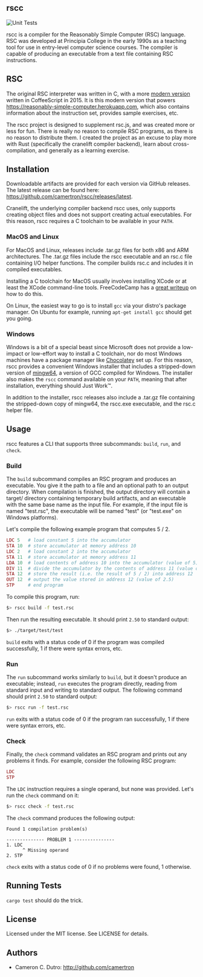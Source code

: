 ## rscc

![Unit Tests](https://github.com/camertron/rscc/actions/workflows/test.yml/badge.svg?branch=main)

rscc is a compiler for the Reasonably Simple Computer (RSC) language. RSC was developed at Principia College in the early 1990s as a teaching tool for use in entry-level computer science courses. The compiler is capable of producing an executable from a text file containing RSC instructions.

## RSC

The original RSC interpreter was written in C, with a more [modern version](https://github.com/camertron/rsc.js) written in CoffeeScript in 2015. It is this modern version that powers https://reasonably-simple-computer.herokuapp.com, which also contains information about the instruction set, provides sample exercises, etc.

The rscc project is designed to supplement rsc.js, and was created more or less for fun. There is really no reason to compile RSC programs, as there is no reason to distribute them. I created the project as an excuse to play more with Rust (specifically the cranelift compiler backend), learn about cross-compilation, and generally as a learning exercise.

## Installation

Downloadable artifacts are provided for each version via GitHub releases. The latest release can be found here: https://github.com/camertron/rscc/releases/latest.

Cranelift, the underlying compiler backend rscc uses, only supports creating object files and does not support creating actual executables. For this reason, rscc requires a C toolchain to be available in your `PATH`.

### MacOS and Linux

For MacOS and Linux, releases include .tar.gz files for both x86 and ARM architectures. The .tar.gz files include the rscc executable and an rsc.c file containing I/O helper functions. The compiler builds rsc.c and includes it in compiled executables.

Installing a C toolchain for MacOS usually involves installing XCode or at least the XCode command-line tools. FreeCodeCamp has a [great writeup](https://www.freecodecamp.org/news/install-xcode-command-line-tools/) on how to do this.

On Linux, the easiest way to go is to install `gcc` via your distro's package manager. On Ubuntu for example, running `apt-get install gcc` should get you going.

### Windows

Windows is a bit of a special beast since Microsoft does not provide a low-impact or low-effort way to install a C toolchain, nor do most Windows machines have a package manager like [Chocolatey](https://chocolatey.org/) set up. For this reason, rscc provides a convenient Windows installer that includes a stripped-down version of [mingw64](https://www.mingw-w64.org/), a version of GCC compiled for Windows. The installer also makes the `rscc` command available on your `PATH`, meaning that after installation, everything should Just Work™.

In addition to the installer, rscc releases also include a .tar.gz file containing the stripped-down copy of mingw64, the rscc.exe executable, and the rsc.c helper file.

## Usage

rscc features a CLI that supports three subcommands: `build`, `run`, and `check`.

### Build

The `build` subcommand compiles an RSC program and produces an executable. You give it the path to a file and an optional path to an output directory. When compilation is finished, the output directory will contain a target/ directory containing temporary build artifacts, and an executable with the same base name as the input file. For example, if the input file is named "test.rsc", the executable will be named "test" (or "test.exe" on Windows platforms).

Let's compile the following example program that computes 5 / 2.

```ruby
LDC 5   # load constant 5 into the accumulator
STA 10  # store accumulator at memory address 10
LDC 2   # load constant 2 into the accumulator
STA 11  # store accumulator at memory address 11
LDA 10  # load contents of address 10 into the accumulator (value of 5)
DIV 11  # divide the accumulator by the contents of address 11 (value of 2)
STA 12  # store the result (i.e. the result of 5 / 2) into address 12
OUT 12  # output the value stored in address 12 (value of 2.5)
STP     # end program
```

To compile this program, run:

```bash
$> rscc build -f test.rsc
```

Then run the resulting executable. It should print `2.50` to standard output:

```bash
$> ./target/test/test
```

`build` exits with a status code of 0 if the program was compiled successfully, 1 if there were syntax errors, etc.

### Run

The `run` subcommand works similarly to `build`, but it doesn't produce an executable; instead, `run` executes the program directly, reading from standard input and writing to standard output. The following command should print `2.50` to standard output:

```bash
$> rscc run -f test.rsc
```

`run` exits with a status code of 0 if the program ran successfully, 1 if there were syntax errors, etc.

### Check

Finally, the `check` command validates an RSC program and prints out any problems it finds. For example, consider the following RSC program:

```ruby
LDC
STP
```

The `LDC` instruction requires a single operand, but none was provided. Let's run the `check` command on it:

```bash
$> rscc check -f test.rsc
```

The `check` command produces the following output:

```
Found 1 compilation problem(s)

-------------- PROBLEM 1 ---------------
1. LDC
      ^ Missing operand
2. STP
```

`check` exits with a status code of 0 if no problems were found, 1 otherwise.

## Running Tests

`cargo test` should do the trick.

## License

Licensed under the MIT license. See LICENSE for details.

## Authors

* Cameron C. Dutro: http://github.com/camertron
